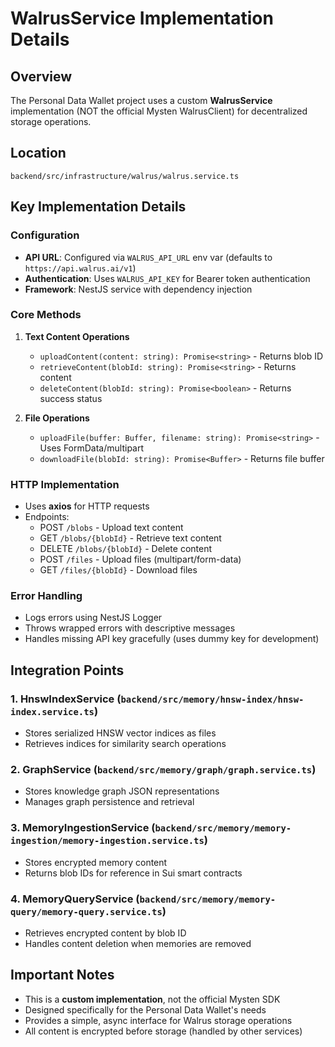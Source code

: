 # WalrusService Implementation Details

## Overview
The Personal Data Wallet project uses a custom **WalrusService** implementation (NOT the official Mysten WalrusClient) for decentralized storage operations.

## Location
`backend/src/infrastructure/walrus/walrus.service.ts`

## Key Implementation Details

### Configuration
- **API URL**: Configured via `WALRUS_API_URL` env var (defaults to `https://api.walrus.ai/v1`)
- **Authentication**: Uses `WALRUS_API_KEY` for Bearer token authentication
- **Framework**: NestJS service with dependency injection

### Core Methods

1. **Text Content Operations**
   - `uploadContent(content: string): Promise<string>` - Returns blob ID
   - `retrieveContent(blobId: string): Promise<string>` - Returns content
   - `deleteContent(blobId: string): Promise<boolean>` - Returns success status

2. **File Operations**
   - `uploadFile(buffer: Buffer, filename: string): Promise<string>` - Uses FormData/multipart
   - `downloadFile(blobId: string): Promise<Buffer>` - Returns file buffer

### HTTP Implementation
- Uses **axios** for HTTP requests
- Endpoints:
  - POST `/blobs` - Upload text content
  - GET `/blobs/{blobId}` - Retrieve text content
  - DELETE `/blobs/{blobId}` - Delete content
  - POST `/files` - Upload files (multipart/form-data)
  - GET `/files/{blobId}` - Download files

### Error Handling
- Logs errors using NestJS Logger
- Throws wrapped errors with descriptive messages
- Handles missing API key gracefully (uses dummy key for development)

## Integration Points

### 1. HnswIndexService (`backend/src/memory/hnsw-index/hnsw-index.service.ts`)
- Stores serialized HNSW vector indices as files
- Retrieves indices for similarity search operations

### 2. GraphService (`backend/src/memory/graph/graph.service.ts`)
- Stores knowledge graph JSON representations
- Manages graph persistence and retrieval

### 3. MemoryIngestionService (`backend/src/memory/memory-ingestion/memory-ingestion.service.ts`)
- Stores encrypted memory content
- Returns blob IDs for reference in Sui smart contracts

### 4. MemoryQueryService (`backend/src/memory/memory-query/memory-query.service.ts`)
- Retrieves encrypted content by blob ID
- Handles content deletion when memories are removed

## Important Notes
- This is a **custom implementation**, not the official Mysten SDK
- Designed specifically for the Personal Data Wallet's needs
- Provides a simple, async interface for Walrus storage operations
- All content is encrypted before storage (handled by other services)